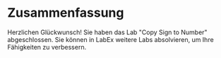# Zusammenfassung

Herzlichen Glückwunsch! Sie haben das Lab "Copy Sign to Number" abgeschlossen. Sie können in LabEx weitere Labs absolvieren, um Ihre Fähigkeiten zu verbessern.
